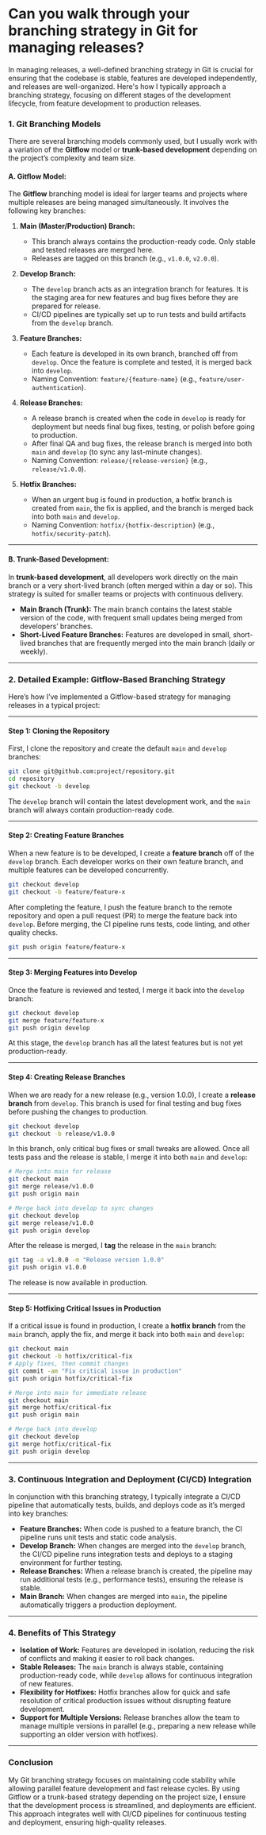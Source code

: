 <h1>Can you walk through your branching strategy in Git for managing releases?</h1>

In managing releases, a well-defined branching strategy in Git is crucial for ensuring that the codebase is stable, features are developed independently, and releases are well-organized. Here's how I typically approach a branching strategy, focusing on different stages of the development lifecycle, from feature development to production releases.

### **1. Git Branching Models**

There are several branching models commonly used, but I usually work with a variation of the **Gitflow** model or **trunk-based development** depending on the project’s complexity and team size.

#### **A. Gitflow Model:**

The **Gitflow** branching model is ideal for larger teams and projects where multiple releases are being managed simultaneously. It involves the following key branches:

1. **Main (Master/Production) Branch:**  
   - This branch always contains the production-ready code. Only stable and tested releases are merged here.
   - Releases are tagged on this branch (e.g., `v1.0.0`, `v2.0.0`).
   
2. **Develop Branch:**  
   - The `develop` branch acts as an integration branch for features. It is the staging area for new features and bug fixes before they are prepared for release.
   - CI/CD pipelines are typically set up to run tests and build artifacts from the `develop` branch.
   
3. **Feature Branches:**  
   - Each feature is developed in its own branch, branched off from `develop`. Once the feature is complete and tested, it is merged back into `develop`.
   - Naming Convention: `feature/{feature-name}` (e.g., `feature/user-authentication`).
   
4. **Release Branches:**  
   - A release branch is created when the code in `develop` is ready for deployment but needs final bug fixes, testing, or polish before going to production.
   - After final QA and bug fixes, the release branch is merged into both `main` and `develop` (to sync any last-minute changes).
   - Naming Convention: `release/{release-version}` (e.g., `release/v1.0.0`).

5. **Hotfix Branches:**  
   - When an urgent bug is found in production, a hotfix branch is created from `main`, the fix is applied, and the branch is merged back into both `main` and `develop`.
   - Naming Convention: `hotfix/{hotfix-description}` (e.g., `hotfix/security-patch`).

---

#### **B. Trunk-Based Development:**

In **trunk-based development**, all developers work directly on the main branch or a very short-lived branch (often merged within a day or so). This strategy is suited for smaller teams or projects with continuous delivery.

- **Main Branch (Trunk):** The main branch contains the latest stable version of the code, with frequent small updates being merged from developers’ branches.
- **Short-Lived Feature Branches:** Features are developed in small, short-lived branches that are frequently merged into the main branch (daily or weekly).

---

### **2. Detailed Example: Gitflow-Based Branching Strategy**

Here’s how I’ve implemented a Gitflow-based strategy for managing releases in a typical project:

---

#### **Step 1: Cloning the Repository**

First, I clone the repository and create the default `main` and `develop` branches:
```bash
git clone git@github.com:project/repository.git
cd repository
git checkout -b develop
```

The `develop` branch will contain the latest development work, and the `main` branch will always contain production-ready code.

---

#### **Step 2: Creating Feature Branches**

When a new feature is to be developed, I create a **feature branch** off of the `develop` branch. Each developer works on their own feature branch, and multiple features can be developed concurrently.

```bash
git checkout develop
git checkout -b feature/feature-x
```

After completing the feature, I push the feature branch to the remote repository and open a pull request (PR) to merge the feature back into `develop`. Before merging, the CI pipeline runs tests, code linting, and other quality checks.

```bash
git push origin feature/feature-x
```

---

#### **Step 3: Merging Features into Develop**

Once the feature is reviewed and tested, I merge it back into the `develop` branch:

```bash
git checkout develop
git merge feature/feature-x
git push origin develop
```

At this stage, the `develop` branch has all the latest features but is not yet production-ready.

---

#### **Step 4: Creating Release Branches**

When we are ready for a new release (e.g., version 1.0.0), I create a **release branch** from `develop`. This branch is used for final testing and bug fixes before pushing the changes to production.

```bash
git checkout develop
git checkout -b release/v1.0.0
```

In this branch, only critical bug fixes or small tweaks are allowed. Once all tests pass and the release is stable, I merge it into both `main` and `develop`:

```bash
# Merge into main for release
git checkout main
git merge release/v1.0.0
git push origin main

# Merge back into develop to sync changes
git checkout develop
git merge release/v1.0.0
git push origin develop
```

After the release is merged, I **tag** the release in the `main` branch:

```bash
git tag -a v1.0.0 -m "Release version 1.0.0"
git push origin v1.0.0
```

The release is now available in production.

---

#### **Step 5: Hotfixing Critical Issues in Production**

If a critical issue is found in production, I create a **hotfix branch** from the `main` branch, apply the fix, and merge it back into both `main` and `develop`:

```bash
git checkout main
git checkout -b hotfix/critical-fix
# Apply fixes, then commit changes
git commit -am "Fix critical issue in production"
git push origin hotfix/critical-fix

# Merge into main for immediate release
git checkout main
git merge hotfix/critical-fix
git push origin main

# Merge back into develop
git checkout develop
git merge hotfix/critical-fix
git push origin develop
```

---

### **3. Continuous Integration and Deployment (CI/CD) Integration**

In conjunction with this branching strategy, I typically integrate a CI/CD pipeline that automatically tests, builds, and deploys code as it’s merged into key branches:

- **Feature Branches:** When code is pushed to a feature branch, the CI pipeline runs unit tests and static code analysis.
- **Develop Branch:** When changes are merged into the `develop` branch, the CI/CD pipeline runs integration tests and deploys to a staging environment for further testing.
- **Release Branches:** When a release branch is created, the pipeline may run additional tests (e.g., performance tests), ensuring the release is stable.
- **Main Branch:** When changes are merged into `main`, the pipeline automatically triggers a production deployment.

---

### **4. Benefits of This Strategy**

- **Isolation of Work:** Features are developed in isolation, reducing the risk of conflicts and making it easier to roll back changes.
- **Stable Releases:** The `main` branch is always stable, containing production-ready code, while `develop` allows for continuous integration of new features.
- **Flexibility for Hotfixes:** Hotfix branches allow for quick and safe resolution of critical production issues without disrupting feature development.
- **Support for Multiple Versions:** Release branches allow the team to manage multiple versions in parallel (e.g., preparing a new release while supporting an older version with hotfixes).

---

### **Conclusion**

My Git branching strategy focuses on maintaining code stability while allowing parallel feature development and fast release cycles. By using Gitflow or a trunk-based strategy depending on the project size, I ensure that the development process is streamlined, and deployments are efficient. This approach integrates well with CI/CD pipelines for continuous testing and deployment, ensuring high-quality releases.
